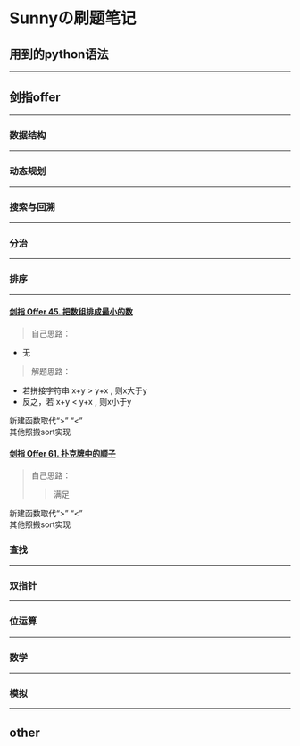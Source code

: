 # Sunnyの刷题笔记
## **用到的python语法**
***
## **剑指offer**
***
### **数据结构**
***
### **动态规划**
***
### **搜索与回溯**
***
### **分治**
***
### **排序**
***
#### [**剑指 Offer 45. 把数组排成最小的数**](https://leetcode-cn.com/problems/ba-shu-zu-pai-cheng-zui-xiao-de-shu-lcof/)  
> 自己思路：  
- 无 
> 解题思路：  
- 若拼接字符串 x+y > y+x , 则x大于y  
- 反之，若 x+y < y+x , 则x小于y   

新建函数取代“>” “<”  
其他照搬sort实现

#### [**剑指 Offer 61. 扑克牌中的顺子**](https://leetcode-cn.com/problems/bu-ke-pai-zhong-de-shun-zi-lcof/)  
> 自己思路：  
>> 满足 
 

新建函数取代“>” “<”  
其他照搬sort实现


### **查找**
***
### **双指针**
***
### **位运算**
***
### **数学**
***
### **模拟**
***

## **other**
